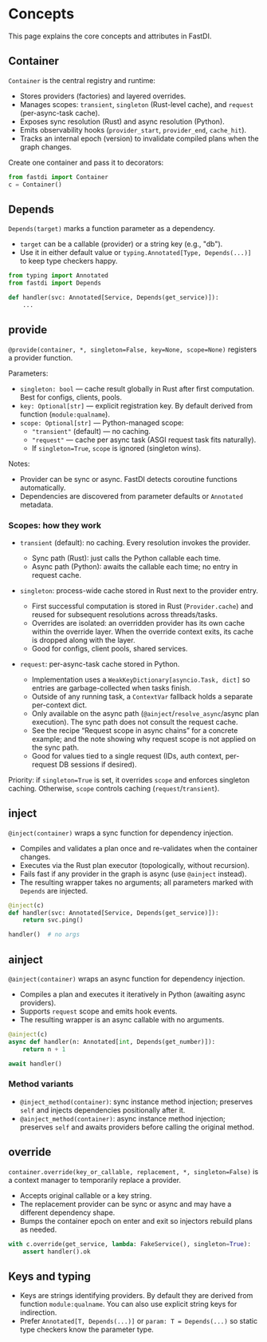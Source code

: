 # Concepts

This page explains the core concepts and attributes in FastDI.

## Container

`Container` is the central registry and runtime:

- Stores providers (factories) and layered overrides.
- Manages scopes: `transient`, `singleton` (Rust-level cache), and `request` (per-async-task cache).
- Exposes sync resolution (Rust) and async resolution (Python).
- Emits observability hooks (`provider_start`, `provider_end`, `cache_hit`).
- Tracks an internal epoch (version) to invalidate compiled plans when the graph changes.

Create one container and pass it to decorators:

```python
from fastdi import Container
c = Container()
```

## Depends

`Depends(target)` marks a function parameter as a dependency.

- `target` can be a callable (provider) or a string key (e.g., "db").
- Use it in either default value or `typing.Annotated[Type, Depends(...)]` to keep type checkers happy.

```python
from typing import Annotated
from fastdi import Depends

def handler(svc: Annotated[Service, Depends(get_service)]):
    ...
```

## provide

`@provide(container, *, singleton=False, key=None, scope=None)` registers a provider function.

Parameters:
- `singleton: bool` — cache result globally in Rust after first computation. Best for configs, clients, pools.
- `key: Optional[str]` — explicit registration key. By default derived from function (`module:qualname`).
- `scope: Optional[str]` — Python-managed scope:
  - `"transient"` (default) — no caching.
  - `"request"` — cache per async task (ASGI request task fits naturally).
  - If `singleton=True`, `scope` is ignored (singleton wins).

Notes:
- Provider can be sync or async. FastDI detects coroutine functions automatically.
- Dependencies are discovered from parameter defaults or `Annotated` metadata.

### Scopes: how they work

- `transient` (default): no caching. Every resolution invokes the provider.
  - Sync path (Rust): just calls the Python callable each time.
  - Async path (Python): awaits the callable each time; no entry in request cache.

- `singleton`: process-wide cache stored in Rust next to the provider entry.
  - First successful computation is stored in Rust (`Provider.cache`) and reused for subsequent resolutions across threads/tasks.
  - Overrides are isolated: an overridden provider has its own cache within the override layer. When the override context exits, its cache is dropped along with the layer.
  - Good for configs, client pools, shared services.

- `request`: per-async-task cache stored in Python.
  - Implementation uses a `WeakKeyDictionary[asyncio.Task, dict]` so entries are garbage-collected when tasks finish.
  - Outside of any running task, a `ContextVar` fallback holds a separate per-context dict.
  - Only available on the async path (`@ainject`/`resolve_async`/async plan execution). The sync path does not consult the request cache.
  - See the recipe “Request scope in async chains” for a concrete example; and the note showing why request scope is not applied on the sync path.
  - Good for values tied to a single request (IDs, auth context, per-request DB sessions if desired).

Priority: if `singleton=True` is set, it overrides `scope` and enforces singleton caching. Otherwise, `scope` controls caching (`request`/`transient`).

## inject

`@inject(container)` wraps a sync function for dependency injection.

- Compiles and validates a plan once and re-validates when the container changes.
- Executes via the Rust plan executor (topologically, without recursion).
- Fails fast if any provider in the graph is async (use `@ainject` instead).
- The resulting wrapper takes no arguments; all parameters marked with `Depends` are injected.

```python
@inject(c)
def handler(svc: Annotated[Service, Depends(get_service)]):
    return svc.ping()

handler()  # no args
```

## ainject

`@ainject(container)` wraps an async function for dependency injection.
- Compiles a plan and executes it iteratively in Python (awaiting async providers).
- Supports `request` scope and emits hook events.
- The resulting wrapper is an async callable with no arguments.

```python
@ainject(c)
async def handler(n: Annotated[int, Depends(get_number)]):
    return n + 1

await handler()
```

### Method variants

- `@inject_method(container)`: sync instance method injection; preserves `self` and injects dependencies positionally after it.
- `@ainject_method(container)`: async instance method injection; preserves `self` and awaits providers before calling the original method.

## override

`container.override(key_or_callable, replacement, *, singleton=False)` is a context manager to temporarily replace a provider.
- Accepts original callable or a key string.
- The replacement provider can be sync or async and may have a different dependency shape.
- Bumps the container epoch on enter and exit so injectors rebuild plans as needed.

```python
with c.override(get_service, lambda: FakeService(), singleton=True):
    assert handler().ok
```

## Keys and typing

- Keys are strings identifying providers. By default they are derived from function `module:qualname`. You can also use explicit string keys for indirection.
- Prefer `Annotated[T, Depends(...)]` or `param: T = Depends(...)` so static type checkers know the parameter type.
